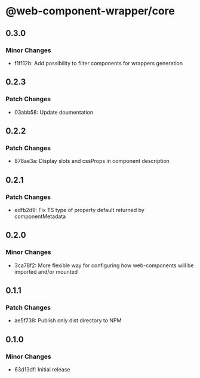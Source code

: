 # @web-component-wrapper/core

## 0.3.0

### Minor Changes

- f1f112b: Add possibility to filter components for wrappers generation

## 0.2.3

### Patch Changes

- 03abb58: Update doumentation

## 0.2.2

### Patch Changes

- 878ae3a: Display slots and cssProps in component description

## 0.2.1

### Patch Changes

- edfb2d9: Fix TS type of property default returned by componentMetadata

## 0.2.0

### Minor Changes

- 3ca78f2: More flexible way for configuring how web-components will be imported and/or mounted

## 0.1.1

### Patch Changes

- ae5f738: Publish only dist directory to NPM

## 0.1.0

### Minor Changes

- 63d13df: Initial release
